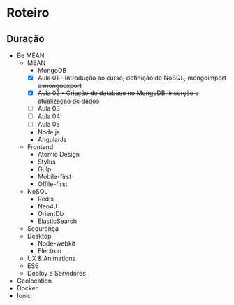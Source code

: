 # Roteiro

## Duração
- Be MEAN
    + MEAN
        * MongoDB
        - [x] ~~Aula 01 - Introdução ao curso, definição de NoSQL, mongoimport e mongoexport~~
        - [x] ~~Aula 02 - Criação de database no MongoDB, inserção e atualizaçao de dados~~
        - [ ] Aula 03
        - [ ] Aula 04
        - [ ] Aula 05
        * Node.js
        * AngularJs
    + Frontend
        * Atomic Design
        * Stylus
        * Gulp
        * Mobile-first
        * Offile-first
    + NoSQL
        * Redis
        * Neo4J
        * OrientDb
        * ElasticSearch
    + Segurança
    + Desktop
        * Node-webkit
        * Electron
    + UX & Animations
    + ES6
    + Deploy e Servidores
- Geolocation
- Docker
- Ionic
